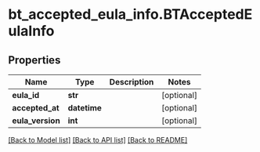 # bt_accepted_eula_info.BTAcceptedEulaInfo

## Properties
Name | Type | Description | Notes
------------ | ------------- | ------------- | -------------
**eula_id** | **str** |  | [optional] 
**accepted_at** | **datetime** |  | [optional] 
**eula_version** | **int** |  | [optional] 

[[Back to Model list]](../README.md#documentation-for-models) [[Back to API list]](../README.md#documentation-for-api-endpoints) [[Back to README]](../README.md)


